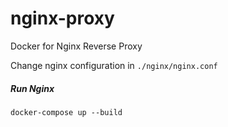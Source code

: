 # nginx-proxy
Docker for Nginx Reverse Proxy

Change nginx configuration in `./nginx/nginx.conf`

##### Run Nginx
```
docker-compose up --build
```
